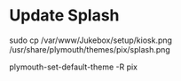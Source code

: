 

# Update Splash
sudo cp /var/www/Jukebox/setup/kiosk.png /usr/share/plymouth/themes/pix/splash.png

plymouth-set-default-theme -R pix